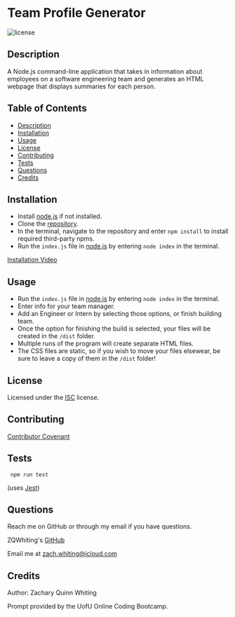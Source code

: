 # Team Profile Generator
![license](https://img.shields.io/badge/License-ISC-blue)

<a name='description'></a>
## Description
A Node.js command-line application that takes in information about employees on a software engineering team and generates an HTML webpage that displays summaries for each person.

## Table of Contents
* [Description](#Description)
* [Installation](#Installation)
* [Usage](#Usage)
* [License](#License)
* [Contributing](#Contributing)
* [Tests](#Tests)
* [Questions](#Questions)
* [Credits](#Credits)

<a name='installation'></a>
## Installation

* Install [node.js](https://nodejs.org) if not installed.
 * Clone the [repository](https://github.com/ZQWhiting/team-profile-generator/).
 * In the terminal, navigate to the repository and enter `npm install` to install required third-party npms.
 * Run the `index.js` file in [node.js](https://nodejs.org) by entering `node index` in the terminal.
 
 [Installation Video](https://youtu.be/g1eWgANWN0A)

<a name='usage'></a>
## Usage
* Run the `index.js` file in [node.js](https://nodejs.org) by entering `node index` in the terminal.
* Enter info for your team manager.
* Add an Engineer or Intern by selecting those options, or finish building team.
* Once the option for finishing the build is selected, your files will be created in the `/dist` folder.
* Multiple runs of the program will create separate HTML files.
* The CSS files are static, so if you wish to move your files elsewear, be sure to leave a copy of them in the `/dist` folder!

<a name='license'></a>
## License
Licensed under the [ISC](./LICENSE.txt) license.

<a name='contributing'></a>
## Contributing
[Contributor Covenant](./contributor-covenant.txt)

<a name='tests'></a>
## Tests
```
 npm run test
 ```
 (uses [Jest](https://www.npmjs.com/package/jest))

<a name='questions'></a>
## Questions
Reach me on GitHub or through my email if you have questions.

ZQWhiting's [GitHub](https://github.com/ZQWhiting)

Email me at <zach.whiting@icloud.com>

<a name ='credits'></a>
## Credits
Author: Zachary Quinn Whiting

Prompt provided by the UofU Online Coding Bootcamp.
